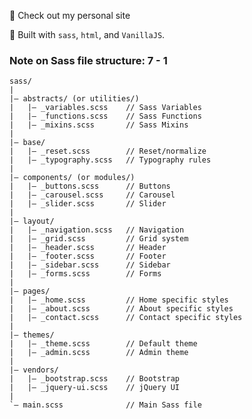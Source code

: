 :dancer: Check out my personal site

:wrench: Built with `sass`, `html`, and `VanillaJS`.

### Note on Sass file structure: 7 - 1

    sass/
    |
    |– abstracts/ (or utilities/)
    |   |– _variables.scss    // Sass Variables
    |   |– _functions.scss    // Sass Functions
    |   |– _mixins.scss       // Sass Mixins
    |
    |– base/
    |   |– _reset.scss        // Reset/normalize
    |   |– _typography.scss   // Typography rules
    |
    |– components/ (or modules/)
    |   |– _buttons.scss      // Buttons
    |   |– _carousel.scss     // Carousel
    |   |– _slider.scss       // Slider
    |
    |– layout/
    |   |– _navigation.scss   // Navigation
    |   |– _grid.scss         // Grid system
    |   |– _header.scss       // Header
    |   |– _footer.scss       // Footer
    |   |– _sidebar.scss      // Sidebar
    |   |– _forms.scss        // Forms
    |
    |– pages/
    |   |– _home.scss         // Home specific styles
    |   |– _about.scss        // About specific styles
    |   |– _contact.scss      // Contact specific styles
    |
    |– themes/
    |   |– _theme.scss        // Default theme
    |   |– _admin.scss        // Admin theme
    |
    |– vendors/
    |   |– _bootstrap.scss    // Bootstrap
    |   |– _jquery-ui.scss    // jQuery UI
    |
    `– main.scss              // Main Sass file
